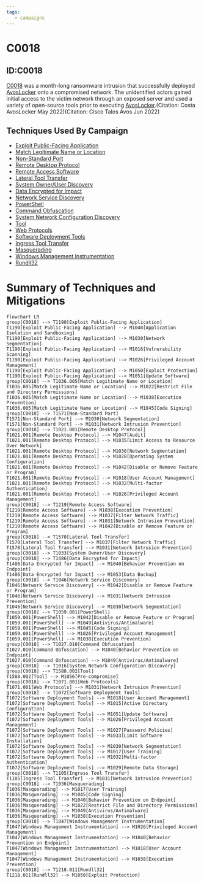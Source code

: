 ```yaml
---
tags:
   - campaigns
---
```

# C0018
## ID:C0018

[C0018](/mitre/campaigns/C0018) was a month-long ransomware intrusion that successfully deployed [AvosLocker](/mitre/software/S1053) onto a compromised network. The unidentified actors gained initial access to the victim network through an exposed server and used a variety of open-source tools prior to executing [AvosLocker](/mitre/software/S1053).(Citation: Costa AvosLocker May 2022)(Citation: Cisco Talos Avos Jun 2022)
## Techniques Used By Campaign
* [Exploit Public-Facing Application](/mitre/techniques/T1190)
* [Match Legitimate Name or Location](/mitre/techniques/T1036/005)
* [Non-Standard Port](/mitre/techniques/T1571)
* [Remote Desktop Protocol](/mitre/techniques/T1021/001)
* [Remote Access Software](/mitre/techniques/T1219)
* [Lateral Tool Transfer](/mitre/techniques/T1570)
* [System Owner/User Discovery](/mitre/techniques/T1033)
* [Data Encrypted for Impact](/mitre/techniques/T1486)
* [Network Service Discovery](/mitre/techniques/T1046)
* [PowerShell](/mitre/techniques/T1059/001)
* [Command Obfuscation](/mitre/techniques/T1027/010)
* [System Network Configuration Discovery](/mitre/techniques/T1016)
* [Tool](/mitre/techniques/T1588/002)
* [Web Protocols](/mitre/techniques/T1071/001)
* [Software Deployment Tools](/mitre/techniques/T1072)
* [Ingress Tool Transfer](/mitre/techniques/T1105)
* [Masquerading](/mitre/techniques/T1036)
* [Windows Management Instrumentation](/mitre/techniques/T1047)
* [Rundll32](/mitre/techniques/T1218/011)

# Summary of Techniques and Mitigations
```mermaid
flowchart LR
group[C0018] --> T1190[Exploit Public-Facing Application]
T1190[Exploit Public-Facing Application] --> M1048[Application Isolation and Sandboxing]
T1190[Exploit Public-Facing Application] --> M1030[Network Segmentation]
T1190[Exploit Public-Facing Application] --> M1016[Vulnerability Scanning]
T1190[Exploit Public-Facing Application] --> M1026[Privileged Account Management]
T1190[Exploit Public-Facing Application] --> M1050[Exploit Protection]
T1190[Exploit Public-Facing Application] --> M1051[Update Software]
group[C0018] --> T1036.005[Match Legitimate Name or Location]
T1036.005[Match Legitimate Name or Location] --> M1022[Restrict File and Directory Permissions]
T1036.005[Match Legitimate Name or Location] --> M1038[Execution Prevention]
T1036.005[Match Legitimate Name or Location] --> M1045[Code Signing]
group[C0018] --> T1571[Non-Standard Port]
T1571[Non-Standard Port] --> M1030[Network Segmentation]
T1571[Non-Standard Port] --> M1031[Network Intrusion Prevention]
group[C0018] --> T1021.001[Remote Desktop Protocol]
T1021.001[Remote Desktop Protocol] --> M1047[Audit]
T1021.001[Remote Desktop Protocol] --> M1035[Limit Access to Resource Over Network]
T1021.001[Remote Desktop Protocol] --> M1030[Network Segmentation]
T1021.001[Remote Desktop Protocol] --> M1028[Operating System Configuration]
T1021.001[Remote Desktop Protocol] --> M1042[Disable or Remove Feature or Program]
T1021.001[Remote Desktop Protocol] --> M1018[User Account Management]
T1021.001[Remote Desktop Protocol] --> M1032[Multi-factor Authentication]
T1021.001[Remote Desktop Protocol] --> M1026[Privileged Account Management]
group[C0018] --> T1219[Remote Access Software]
T1219[Remote Access Software] --> M1038[Execution Prevention]
T1219[Remote Access Software] --> M1037[Filter Network Traffic]
T1219[Remote Access Software] --> M1031[Network Intrusion Prevention]
T1219[Remote Access Software] --> M1042[Disable or Remove Feature or Program]
group[C0018] --> T1570[Lateral Tool Transfer]
T1570[Lateral Tool Transfer] --> M1037[Filter Network Traffic]
T1570[Lateral Tool Transfer] --> M1031[Network Intrusion Prevention]
group[C0018] --> T1033[System Owner/User Discovery]
group[C0018] --> T1486[Data Encrypted for Impact]
T1486[Data Encrypted for Impact] --> M1040[Behavior Prevention on Endpoint]
T1486[Data Encrypted for Impact] --> M1053[Data Backup]
group[C0018] --> T1046[Network Service Discovery]
T1046[Network Service Discovery] --> M1042[Disable or Remove Feature or Program]
T1046[Network Service Discovery] --> M1031[Network Intrusion Prevention]
T1046[Network Service Discovery] --> M1030[Network Segmentation]
group[C0018] --> T1059.001[PowerShell]
T1059.001[PowerShell] --> M1042[Disable or Remove Feature or Program]
T1059.001[PowerShell] --> M1049[Antivirus/Antimalware]
T1059.001[PowerShell] --> M1045[Code Signing]
T1059.001[PowerShell] --> M1026[Privileged Account Management]
T1059.001[PowerShell] --> M1038[Execution Prevention]
group[C0018] --> T1027.010[Command Obfuscation]
T1027.010[Command Obfuscation] --> M1040[Behavior Prevention on Endpoint]
T1027.010[Command Obfuscation] --> M1049[Antivirus/Antimalware]
group[C0018] --> T1016[System Network Configuration Discovery]
group[C0018] --> T1588.002[Tool]
T1588.002[Tool] --> M1056[Pre-compromise]
group[C0018] --> T1071.001[Web Protocols]
T1071.001[Web Protocols] --> M1031[Network Intrusion Prevention]
group[C0018] --> T1072[Software Deployment Tools]
T1072[Software Deployment Tools] --> M1018[User Account Management]
T1072[Software Deployment Tools] --> M1015[Active Directory Configuration]
T1072[Software Deployment Tools] --> M1051[Update Software]
T1072[Software Deployment Tools] --> M1026[Privileged Account Management]
T1072[Software Deployment Tools] --> M1027[Password Policies]
T1072[Software Deployment Tools] --> M1033[Limit Software Installation]
T1072[Software Deployment Tools] --> M1030[Network Segmentation]
T1072[Software Deployment Tools] --> M1017[User Training]
T1072[Software Deployment Tools] --> M1032[Multi-factor Authentication]
T1072[Software Deployment Tools] --> M1029[Remote Data Storage]
group[C0018] --> T1105[Ingress Tool Transfer]
T1105[Ingress Tool Transfer] --> M1031[Network Intrusion Prevention]
group[C0018] --> T1036[Masquerading]
T1036[Masquerading] --> M1017[User Training]
T1036[Masquerading] --> M1045[Code Signing]
T1036[Masquerading] --> M1040[Behavior Prevention on Endpoint]
T1036[Masquerading] --> M1022[Restrict File and Directory Permissions]
T1036[Masquerading] --> M1049[Antivirus/Antimalware]
T1036[Masquerading] --> M1038[Execution Prevention]
group[C0018] --> T1047[Windows Management Instrumentation]
T1047[Windows Management Instrumentation] --> M1026[Privileged Account Management]
T1047[Windows Management Instrumentation] --> M1040[Behavior Prevention on Endpoint]
T1047[Windows Management Instrumentation] --> M1018[User Account Management]
T1047[Windows Management Instrumentation] --> M1038[Execution Prevention]
group[C0018] --> T1218.011[Rundll32]
T1218.011[Rundll32] --> M1050[Exploit Protection]
```